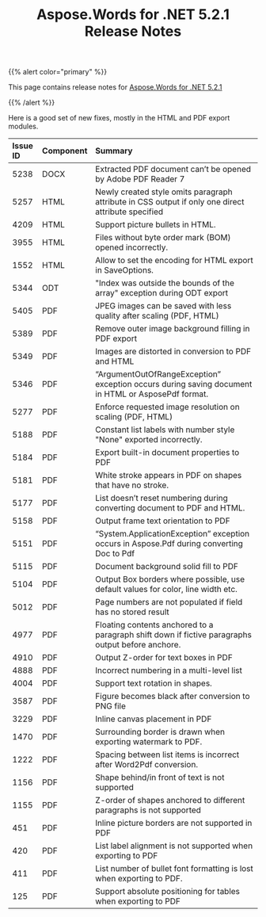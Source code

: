 ﻿---
title: Aspose.Words for .NET 5.2.1 Release Notes
description: "Aspose.Words for .NET 5.2.1 Release Notes – learn about the latest updates and fixes."
type: docs
weight: 40
url: /net/aspose-words-for-net-5-2-1-release-notes/
---

{{% alert color="primary" %}} 

This page contains release notes for [Aspose.Words for .NET 5.2.1](https://downloads.aspose.com/words/net/new-releases/aspose.words-for-.net-5.2.1/)

{{% /alert %}} 

Here is a good set of new fixes, mostly in the HTML and PDF export modules.

|Issue ID |Component |Summary |
| :- | :- | :- |
|5238 |DOCX |Extracted PDF document can’t be opened by Adobe PDF Reader 7 |
|5257 |HTML |Newly created style omits paragraph attribute in CSS output if only one direct attribute specified |
|4209 |HTML |Support picture bullets in HTML. |
|3955 |HTML |Files without byte order mark (BOM) opened incorrectly. |
|1552 |HTML |Allow to set the encoding for HTML export in SaveOptions. |
|5344 |ODT |"Index was outside the bounds of the array" exception during ODT export |
|5405 |PDF |JPEG images can be saved with less quality after scaling (PDF, HTML) |
|5389 |PDF |Remove outer image background filling in PDF export |
|5349 |PDF |Images are distorted in conversion to PDF and HTML |
|5346 |PDF |“ArgumentOutOfRangeException” exception occurs during saving document in HTML or AsposePdf format. |
|5277 |PDF |Enforce requested image resolution on scaling (PDF, HTML) |
|5188 |PDF |Constant list labels with number style "None" exported incorrectly. |
|5184 |PDF |Export built-in document properties to PDF |
|5181 |PDF |White stroke appears in PDF on shapes that have no stroke. |
|5177 |PDF |List doesn’t reset numbering during converting document to PDF and HTML. |
|5158 |PDF |Output frame text orientation to PDF |
|5151 |PDF |“System.ApplicationException” exception occurs in Aspose.Pdf during converting Doc to Pdf |
|5115 |PDF |Document background solid fill to PDF |
|5104 |PDF |Output Box borders where possible, use default values for color, line width etc. |
|5012 |PDF |Page numbers are not populated if field has no stored result |
|4977 |PDF |Floating contents anchored to a paragraph shift down if fictive paragraphs output before anchore. |
|4910 |PDF |Output Z-order for text boxes in PDF |
|4888 |PDF |Incorrect numbering in a multi-level list |
|4004 |PDF |Support text rotation in shapes. |
|3587 |PDF |Figure becomes black after conversion to PNG file |
|3229 |PDF |Inline canvas placement in PDF |
|1470 |PDF |Surrounding border is drawn when exporting watermark to PDF. |
|1222 |PDF |Spacing between list items is incorrect after Word2Pdf conversion. |
|1156 |PDF |Shape behind/in front of text is not supported |
|1155 |PDF |Z-order of shapes anchored to different paragraphs is not supported |
|451 |PDF |Inline picture borders are not supported in PDF |
|420 |PDF |List label alignment is not supported when exporting to PDF |
|411 |PDF |List number of bullet font formatting is lost when exporting to PDF. |
|125 |PDF |Support absolute positioning for tables when exporting to PDF |


